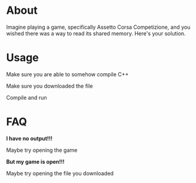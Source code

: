 # About

Imagine playing a game, specifically Assetto Corsa Competizione, and you wished there was a way to read its shared memory. Here's your solution.

# Usage

Make sure you are able to somehow compile C++

Make sure you downloaded the file

Compile and run

# FAQ

**I have no output!!!**

Maybe try opening the game

**But my game is open!!!**

Maybe try opening the file you downloaded
